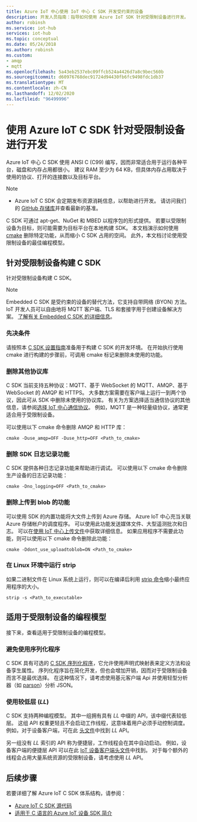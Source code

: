 ```yaml
---
title: Azure IoT 中心使用 IoT 中心 C SDK 开发受约束的设备
description: 开发人员指南：指导如何使用 Azure IoT SDK 针对受限制设备进行开发。
author: robinsh
ms.service: iot-hub
services: iot-hub
ms.topic: conceptual
ms.date: 05/24/2018
ms.author: robinsh
ms.custom:
- amqp
- mqtt
ms.openlocfilehash: 5a43eb2537ebc09ffcb524a4426d7a8c9bec560b
ms.sourcegitcommit: d60976768dec91724d94430fb6fc9498fdc1db37
ms.translationtype: MT
ms.contentlocale: zh-CN
ms.lasthandoff: 12/02/2020
ms.locfileid: "96499996"
---
```

# <a name="develop-for-constrained-devices-using-azure-iot-c-sdk"></a>使用 Azure IoT C SDK 针对受限制设备进行开发

Azure IoT 中心 C SDK 使用 ANSI C (C99) 编写，因而非常适合用于运行各种平台，磁盘和内存占用都很小。 建议 RAM 至少为 64 KB，但具体内存占用取决于使用的协议、打开的连接数以及目标平台。
> [!NOTE]
> * Azure IoT C SDK 会定期发布资源消耗信息，以帮助进行开发。  请访问我们的 [GitHub 存储库](https://github.com/Azure/azure-iot-sdk-c/blob/master/doc/c_sdk_resource_information.md)并查看最新的基准。
>

C SDK 可通过 apt-get、NuGet 和 MBED 以程序包的形式提供。 若要以受限制设备为目标，则可能需要为目标平台在本地构建 SDK。 本文档演示如何使用 [cmake](https://cmake.org/) 删除特定功能，从而缩小 C SDK 占用的空间。 此外，本文档讨论使用受限制设备的最佳编程模型。

## <a name="building-the-c-sdk-for-constrained-devices"></a>针对受限制设备构建 C SDK

针对受限制设备构建 C SDK。

> [!NOTE]
> Embedded C SDK 是受约束的设备的替代方法，它支持自带网络 (BYON) 方法。 IoT 开发人员可以自由地将 MQTT 客户端、TLS 和套接字用于创建设备解决方案。 [了解有关 Embedded C SDK 的详细信息](https://github.com/Azure/azure-sdk-for-c/tree/master/sdk/docs/iot)。

### <a name="prerequisites"></a>先决条件

请按照本 [C SDK 设置指南](https://github.com/Azure/azure-iot-sdk-c/blob/master/doc/devbox_setup.md)准备用于构建 C SDK 的开发环境。 在开始执行使用 cmake 进行构建的步骤前，可调用 cmake 标记来删除未使用的功能。

### <a name="remove-additional-protocol-libraries"></a>删除其他协议库

C SDK 当前支持五种协议：MQTT、基于 WebSocket 的 MQTT、AMQP、基于 WebSocket 的 AMQP 和 HTTPS。 大多数方案需要在客户端上运行一到两个协议，因此可从 SDK 中删除未使用的协议库。 有关为方案选择适当通信协议的其他信息，请参阅[选择 IoT 中心通信协议](iot-hub-devguide-protocols.md)。 例如，MQTT 是一种轻量级协议，通常更适合用于受限制设备。

可以使用以下 cmake 命令删除 AMQP 和 HTTP 库：

```
cmake -Duse_amqp=OFF -Duse_http=OFF <Path_to_cmake>
```

### <a name="remove-sdk-logging-capability"></a>删除 SDK 日志记录功能

C SDK 提供各种日志记录功能来帮助进行调试。 可以使用以下 cmake 命令删除生产设备的日志记录功能：

```
cmake -Dno_logging=OFF <Path_to_cmake>
```

### <a name="remove-upload-to-blob-capability"></a>删除上传到 blob 的功能

可以使用 SDK 的内置功能将大文件上传到 Azure 存储。 Azure IoT 中心充当关联 Azure 存储帐户的调度程序。 可以使用此功能发送媒体文件、大型遥测批次和日志。 可以在[使用 IoT 中心上传文件](iot-hub-devguide-file-upload.md)中获取详细信息。 如果应用程序不需要此功能，则可以使用以下 cmake 命令删除此功能：

```
cmake -Ddont_use_uploadtoblob=ON <Path_to_cmake>
```

### <a name="running-strip-on-linux-environment"></a>在 Linux 环境中运行 strip

如果二进制文件在 Linux 系统上运行，则可以在编译后利用 [strip 命令](https://en.wikipedia.org/wiki/Strip_(Unix))缩小最终应用程序的大小。

```
strip -s <Path_to_executable>
```

## <a name="programming-models-for-constrained-devices"></a>适用于受限制设备的编程模型

接下来，查看适用于受限制设备的编程模型。

### <a name="avoid-using-the-serializer"></a>避免使用序列化程序

C SDK 具有可选的 [C SDK 序列化程序](https://github.com/Azure/azure-iot-sdk-c/tree/master/serializer)，它允许使用声明式映射表来定义方法和设备孪生属性。 序列化程序旨在简化开发，但也会增加开销，因而对于受限制设备而言不是最优选择。 在这种情况下，请考虑使用基元客户端 Api 并使用轻型分析器（如 [parson](https://github.com/kgabis/parson)）分析 JSON。

### <a name="use-the-lower-layer-_ll_"></a>使用较低层 (_LL_)

C SDK 支持两种编程模型。 其中一组拥有具有 _LL_ 中缀的 API，该中缀代表较低层。 这组 API 权重更轻且不会启动工作线程，这意味着用户必须手动控制调度。 例如，对于设备客户端，可在此 [头文件](https://github.com/Azure/azure-iot-sdk-c/blob/master/iothub_client/inc/iothub_device_client_ll.h)中找到 _LL_ API。 

另一组没有 _LL_ 索引的 API 称为便捷层，工作线程会在其中自动启动。 例如，设备客户端的便捷层 API 可以在此 [IoT 设备客户端头文件](https://github.com/Azure/azure-iot-sdk-c/blob/master/iothub_client/inc/iothub_device_client.h)中找到。 对于每个额外的线程会占用大量系统资源的受限制设备，请考虑使用 _LL_ API。

## <a name="next-steps"></a>后续步骤

若要详细了解 Azure IoT C SDK 体系结构，请参阅：
-    [Azure IoT C SDK 源代码](https://github.com/Azure/azure-iot-sdk-c/)
-    [适用于 C 语言的 Azure IoT 设备 SDK 简介](iot-hub-device-sdk-c-intro.md)
